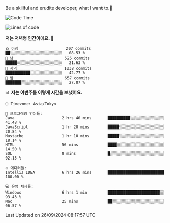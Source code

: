 Be a skillful and erudite developer, what I want to.👶

<!--START_SECTION:waka-->
![Code Time](http://img.shields.io/badge/Code%20Time-1%2C290%20hrs%2057%20mins-blue)

![Lines of code](https://img.shields.io/badge/%EC%A0%80%EB%8A%94%20%EC%97%AC%ED%83%9C%EA%B9%8C%EC%A7%80%20-879.5%20thousand%20%EC%A4%84%EC%9D%98%20%EC%BD%94%EB%93%9C%EB%A5%BC%20%EC%9E%91%EC%84%B1%ED%96%88%EC%96%B4%EC%9A%94.-blue)

**저는 저녁형 인간이에요. 🦉** 

```text
🌞 아침                     207 commits         ██░░░░░░░░░░░░░░░░░░░░░░░   08.53 % 
🌆 낮　                     525 commits         █████░░░░░░░░░░░░░░░░░░░░   21.63 % 
🌃 저녁                     1038 commits        ███████████░░░░░░░░░░░░░░   42.77 % 
🌙 밤　                     657 commits         ███████░░░░░░░░░░░░░░░░░░   27.07 % 
```


📊 **저는 이번주를 이렇게 시간을 보냈어요.** 

```text
🕑︎ Timezone: Asia/Tokyo

💬 프로그래밍 언어들: 
Java                     2 hrs 40 mins       ██████████░░░░░░░░░░░░░░░   41.48 % 
JavaScript               1 hr 20 mins        █████░░░░░░░░░░░░░░░░░░░░   20.84 % 
Mustache                 1 hr 10 mins        █████░░░░░░░░░░░░░░░░░░░░   18.14 % 
HTML                     56 mins             ████░░░░░░░░░░░░░░░░░░░░░   14.50 % 
SQL                      8 mins              █░░░░░░░░░░░░░░░░░░░░░░░░   02.15 % 

🔥 에디터들: 
IntelliJ IDEA            6 hrs 26 mins       █████████████████████████   100.00 % 

💻 운영 체제들: 
Windows                  6 hrs 1 min         ███████████████████████░░   93.43 % 
Mac                      25 mins             ██░░░░░░░░░░░░░░░░░░░░░░░   06.57 % 
```


 Last Updated on 26/09/2024 08:17:57 UTC
<!--END_SECTION:waka-->
